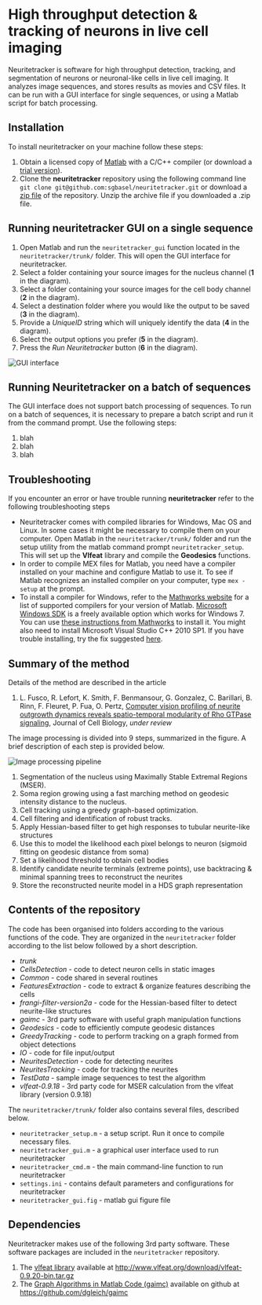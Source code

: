 # High throughput detection & tracking of neurons in live cell imaging

Neuritetracker is software for high throughput detection, tracking, and segmentation of neurons or neuronal-like cells in live cell imaging. It analyzes image sequences, and stores results as movies and CSV files. It can be run with a GUI interface for single sequences, or using a Matlab script for batch processing.

## Installation
To install neuritetracker on your machine follow these steps:

1. Obtain a licensed copy of [Matlab](http://www.mathworks.com/products/matlab/) with a C/C++ compiler (or download a [trial version](https://www.mathworks.com/programs/nrd/matlab-trial-request.html?ref=ggl&s_eid=ppc_2537843722&q=matlab%20trial)). 
2. Clone the **neuritetracker** repository using the following command line ```git clone git@github.com:sgbasel/neuritetracker.git``` or download a [zip file](https://github.com/sgbasel/neuritetracker/archive/master.zip) of the repository. Unzip the archive file if you downloaded a .zip file.


## Running neuritetracker GUI on a single sequence
1. Open Matlab and run the ```neuritetracker_gui``` function located in the ```neuritetracker/trunk/``` folder. This will open the GUI interface for neuritetracker.
2. Select a folder containing your source images for the nucleus channel (**1** in the diagram).
3. Select a folder containing your source images for the cell body channel (**2** in the diagram).
4. Select a destination folder where you would like the output to be saved (**3** in the diagram).
5. Provide a *UniqueID* string which will uniquely identify the data (**4** in the diagram).
6. Select the output options you prefer (**5** in the diagram).
7. Press the *Run Neuritetracker* button (**6** in the diagram).

![GUI interface](https://github.com/sgbasel/neuritetracker/blob/master/trunk/Documentation/Images/interface.png "GUI interface")

## Running Neuritetracker on a batch of sequences
The GUI interface does not support batch processing of sequences. To run on a batch of sequences, it is necessary to prepare a batch script and run it from the command prompt. Use the following steps:

1. blah
2. blah
3. blah

## Troubleshooting
If you encounter an error or have trouble running **neuritetracker** refer to the following troubleshooting steps

* Neuritetracker comes with compiled libraries for Windows, Mac OS and Linux. In some cases it might be necessary to compile them on your computer. Open Matlab in the ```neuritetracker/trunk/``` folder and run the setup utility from the matlab command prompt ```neuritetracker_setup```. This will set up the **Vlfeat** library and compile the **Geodesics** functions.
* In order to compile MEX files for Matlab, you need have a compiler installed on your machine and configure Matlab to use it. To see if Matlab recognizes an installed compiler on your computer, type ```mex -setup``` at the prompt.
* To install a compiler for Windows, refer to the [Mathworks website](https://se.mathworks.com/support/compilers/R2015b/index.html?refresh=true&s_cid=pi_scl_5_R2015b_win64) for a list of supported compilers for your version of Matlab. [Microsoft Windows SDK](http://www.microsoft.com/en-us/download/confirmation.aspx?id=8279) is a freely available option which works for Windows 7. You can use [these instructions from Mathworks](http://www.mathworks.com/matlabcentral/answers/101105-how-do-i-install-microsoft-windows-sdk-7-1) to install it. You might also need to install Microsoft Visual Studio C++ 2010 SP1. If you have trouble installing, try the fix suggested [here](http://www.mathworks.com/matlabcentral/answers/95039-why-does-the-sdk-7-1-installation-fail-with-an-installation-failed-message-on-my-windows-system).

## Summary of the method
Details of the method are described in the article

1. L. Fusco, R. Lefort, K. Smith, F. Benmansour, G. Gonzalez, C. Barillari, B. Rinn, F. Fleuret, P. Fua, O. Pertz, [Computer vision profiling of neurite outgrowth dynamics reveals spatio-temporal modularity of Rho GTPase signaling](https://www.google.com), Journal of Cell Biology, *under review*

The image processing is divided into 9 steps, summarized in the figure. A brief description of each step is provided below.

![Image processing pipeline](https://github.com/sgbasel/neuritetracker/blob/master/trunk/Documentation/Images/figure.png "Image processing pipeline")

1. Segmentation of the nucleus using Maximally Stable Extremal Regions (MSER).
2. Soma region growing using a fast marching method on geodesic intensity distance to the nucleus.
3. Cell tracking using a greedy graph-based optimization.
4. Cell filtering and identification of robust tracks.
5. Apply Hessian-based filter to get high responses to tubular neurite-like structures
6. Use this to model the likelihood each pixel belongs to neuron (sigmoid fitting on geodesic distance from soma)
7. Set a likelihood threshold to obtain cell bodies
8. Identify candidate neurite terminals (extreme points), use backtracing & minimal spanning trees to reconstruct the neurites
9. Store the reconstructed neurite model in a HDS graph representation

## Contents of the repository
The code has been organised into folders according to the various functions of the code. They are organized in the ```neuritetracker``` folder according to the list below followed by a short description.

* _trunk_
 * _CellsDetection_ - code to detect neuron cells in static images
 * _Common_ - code shared in several routines
 * _FeaturesExtraction_ - code to extract & organize features describing the cells
 * _frangi-filter-version2a_ - code for the Hessian-based filter to detect neurite-like structures
 * _gaimc_ - 3rd party software with useful graph manipulation functions
 * _Geodesics_ - code to efficiently compute geodesic distances
 * _GreedyTracking_ - code to perform tracking on a graph formed from object detections
 * _IO_ - code for file input/output
 * _NeuritesDetection_ - code for detecting neurites
 * _NeuritesTracking_ - code for tracking the neurites
 * _TestData_ - sample image sequences to test the algorithm
 * _vlfeat-0.9.18_ - 3rd party code for MSER calculation from the vlfeat library (version 0.9.18)

The ```neuritetracker/trunk/``` folder also contains several files, described below.
 * ```neuritetracker_setup.m``` - a setup script. Run it once to compile necessary files.
 * ```neuritetracker_gui.m``` - a graphical user interface used to run neuritetracker
 * ```neuritetracker_cmd.m``` - the main command-line function to run neuritetracker
 * ```settings.ini```       - contains default parameters and configurations for neuritetracker
 * ```neuritetracker_gui.fig``` - matlab gui figure file

## Dependencies
Neuritetracker makes use of the following 3rd party software. These software packages are included in the ```neuritetracker``` repository. 
 
1. The [vlfeat library](http://www.vlfeat.org/download.html) available at http://www.vlfeat.org/download/vlfeat-0.9.20-bin.tar.gz
2. The [Graph Algorithms in Matlab Code (gaimc)](https://github.com/dgleich/gaimc) available on github at https://github.com/dgleich/gaimc





